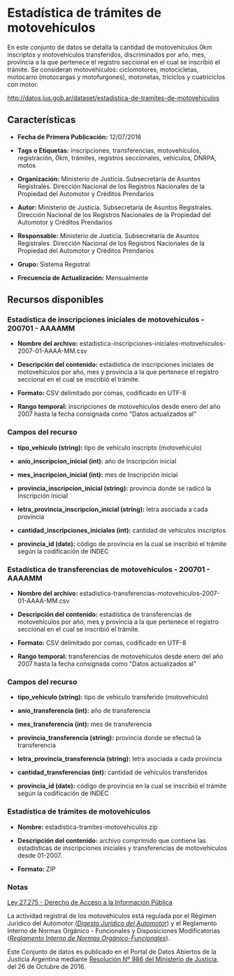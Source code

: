 Estadística de trámites de motovehículos
========================================

En este conjunto de datos se detalla la cantidad de motovehículos 0km inscriptos y motovehículos transferidos, discriminados por año, mes, provincia a la que pertenece el registro seccional en el cual se inscribió el trámite. Se consideran motovehículos: ciclomotores, motocicletas, motocarro (motocargas y motofurgones), motonetas, triciclos y cuatriciclos con motor.

http://datos.jus.gob.ar/dataset/estadistica-de-tramites-de-motovehiculos

Características
---------------

-   **Fecha de Primera Publicación:** 12/07/2016

-   **Tags o Etiquetas:** inscripciones, transferencias, motovehículos, registración, 0km, trámites, registros seccionales, vehículos, DNRPA, motos

-   **Organización:** Ministerio de Justicia. Subsecretaría de Asuntos Registrales. Dirección Nacional de los Registros Nacionales de la Propiedad del Automotor y Créditos Prendarios

-   **Autor:** Ministerio de Justicia. Subsecretaría de Asuntos Registrales. Dirección Nacional de los Registros Nacionales de la Propiedad del Automotor y Créditos Prendarios

-   **Responsable:** Ministerio de Justicia. Subsecretaría de Asuntos Registrales. Dirección Nacional de los Registros Nacionales de la Propiedad del Automotor y Créditos Prendarios

-   **Grupo:** Sistema Registral

-   **Frecuencia de Actualización:** Mensualmente

Recursos disponibles
--------------------

### Estadística de inscripciones iniciales de motovehículos - 200701 - AAAAMM

-   **Nombre del archivo:** estadistica-inscripciones-iniciales-motovehiculos-2007-01-AAAA-MM.csv

-   **Descripción del contenido:** estadística de inscripciones iniciales de motovehículos por año, mes y provincia a la que pertenece el registro seccional en el cual se inscribió el trámite.

-   **Formato:** CSV delimitado por comas, codificado en UTF-8

-   **Rango temporal:** inscripciones de motovehículos desde enero del año 2007 hasta la fecha consignada como "Datos actualizados al"

### Campos del recurso

-   **tipo_vehiculo (string):** tipo de vehículo inscripto (motovehículo)

-   **anio_inscripcion_inicial (int):** año de Inscripción inicial

-   **mes_inscripcion_inicial (int):** mes de Inscripción inicial

-   **provincia_inscripcion_inicial (string):** provincia donde se radicó la Inscripción inicial

-   **letra_provincia_inscripcion_inicial (string):** letra asociada a cada provincia

-   **cantidad_inscripciones_iniciales (int):** cantidad de vehículos inscriptos

-   **provincia_id (date):** código de provincia en la cual se inscribió el trámite según la codificación de INDEC

### Estadística de transferencias de motovehículos - 200701 - AAAAMM

-   **Nombre del archivo:** estadistica-transferencias-motovehiculos-2007-01-AAAA-MM.csv

-   **Descripción del contenido:** estadística de transferencias de motovehículos por año, mes y provincia a la que pertenece el registro seccional en el cual se inscribió el trámite.

-   **Formato:** CSV delimitado por comas, codificado en UTF-8

-   **Rango temporal:** transferencias de motovehículos desde enero del año 2007 hasta la fecha consignada como "Datos actualizados al"

### Campos del recurso

-   **tipo_vehiculo (string):** tipo de vehículo transferido (motovehículo)

-   **anio_transferencia (int):** año de transferencia

-   **mes_transferencia (int):** mes de transferencia

-   **provincia_transferencia (string):** provincia donde se efectuó la transferencia

-   **letra_provincia_transferencia (string):** letra asociada a cada provincia

-   **cantidad_transferencias (int):** cantidad de vehículos transferidos

-   **provincia_id (date):** código de provincia en la cual se inscribió el trámite según la codificación de INDEC

### Estadística de trámites de motovehículos

- **Nombre:** estadistica-tramites-motovehiculos.zip

- **Descripción del contenido:** archivo comprimido que contiene las estadísticas de inscripciones iniciales y transferencias de motovehículos desde 01-2007.

- **Formato:** ZIP


### Notas

[Ley 27.275 - Derecho de Acceso a la Información Pública]( http://servicios.infoleg.gob.ar/infolegInternet/anexos/265000-269999/265949/norma.htm)

La actividad registral de los motovehículos está regulada por el Régimen Jurídico del Automotor ([*Digesto Jurídico del Automotor*](http://www.dnrpa.gov.ar/portal_dnrpa/regimen_juridico/informacion/rja.pdf)) y el Reglamento Interno de Normas Orgánico - Funcionales y Disposiciones Modificatorias ([*Reglamento Interno de Normas Orgánico-Funcionales*](http://www.dnrpa.gov.ar/portal_dnrpa/regimen_juridico/informacion/urinof.htm)).

Este Conjunto de datos es publicado en el Portal de Datos Abiertos de la Justicia Argentina mediante [Resolución Nº 986 del Ministerio de Justicia](http://datos.jus.gob.ar/resoluciones/RESOL-2016-986-E-APN-MJ.pdf), del 26 de Octubre de 2016.
